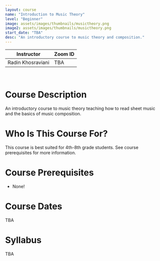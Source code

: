 ```yaml
---
layout: course
name: "Introduction to Music Theory"
level: "Beginner"
image: assets/images/thumbnails/musictheory.png
image2: assets/images/thumbnails/musictheory.png
start_date: "TBA"
desc: "An introductory course to music theory and composition."
---
```


<link rel="stylesheet" href="assets/css/table.css">
<table class="styled-table">
    <thead>
        <tr>
            <th>Instructor</th>
            <th>Zoom ID</th>
        </tr>
    </thead>
    <tbody>
        <tr>
            <td>Radin Khosraviani</td>
            <td>TBA</td>
        </tr>
    </tbody>
</table>
<br/>

# Course Description

An introductory course to music theory teaching how to read sheet music and the basics of music composition.

# Who Is This Course For?

This course is best suited for 4th-8th grade students. See course prerequisites for more information.

# Course Prerequisites

- None!

# Course Dates

TBA

# Syllabus

TBA